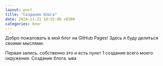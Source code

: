 ```yaml
---
layout: post
title: "Создание блога"
date: 2024-11-21 18:55:00 +0300
categories: блог
---
```

Добро пожаловать в мой блог на GitHub Pages! Здесь я буду делиться своими мыслями.

Первая запись. собственно это и есть пункт 1 создания всего моего окружения. Создание блога.
ыва